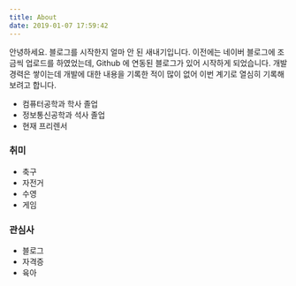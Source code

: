 ```yaml
---
title: About
date: 2019-01-07 17:59:42
---
```


안녕하세요.
블로그를 시작한지 얼마 안 된 새내기입니다.
이전에는 네이버 블로그에 조금씩 업로드를 하였었는데, Github 에 연동된 블로그가 있어 시작하게 되었습니다.
개발 경력은 쌓이는데 개발에 대한 내용을 기록한 적이 많이 없어 이번 계기로 열심히 기록해보려고 합니다.

- 컴퓨터공학과 학사 졸업
- 정보통신공학과 석사 졸업
- 현재 프리렌서

### 취미

- 축구
- 자전거
- 수영
- 게임

### 관심사

- 블로그
- 자격증
- 육아
